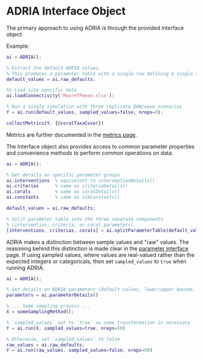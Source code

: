 # ADRIA Interface Object

The primary approach to using ADRIA is through the provided interface object.


Example:

```matlab
ai = ADRIA();

% Extract the default ADRIA values.
% This produces a parameter table with a single row defining a single simulation.
default_values = ai.raw_defaults;

%% Load site specific data
ai.loadConnectivity('MooreTPmean.xlsx');

% Run a single simulation with three replicate DHW/wave scenarios
Y = ai.run(default_values, sampled_values=false, nreps=3);

collectMetrics(Y, {@coralTaxaCover})
```

Metrics are further documented in the [metrics page](metrics.md).

The Interface object also provides access to common parameter properties and convenience methods to perform common operations on data.

```matlab
ai = ADRIA();

% Get details on specific parameter groups
ai.interventions  % equivalent to interventionDetails()
ai.criterias      % same as criteriaDetails()
ai.corals         % same as coralDetails()
ai.constants      % same as simConstants()
```

```matlab
default_values = ai.raw_defaults;

% Split parameter table into the three separate components 
% (intervention, criteria, or coral parameters)
[interventions, criterias, corals] = ai.splitParameterTable(default_values)
```

ADRIA makes a distinction between sample values and "raw" values.
The reasoning behind this distinction is made clear in the [parameter interface](parameter_interface.md) page. If using sampled values, where values are real-valued rather than the expected integers or categoricals, then set `sampled_values` to `true` when running ADRIA.

```matlab
ai = ADRIA();

% Get details on ADRIA parameters (default values, lower/upper bounds, etc.)
parameters = ai.parameterDetails()

% ... Some sampling process ...
X = someSamplingMethod();

% `sampled_values` set to `true` as some transformation is necessary
Y = ai.run(X, sampled_values=true, nreps=50)

% Otherwise, set `sampled_values` to false
raw_values = ai.raw_defaults;
Y = ai.run(raw_values, sampled_values=false, nreps=50)
```
